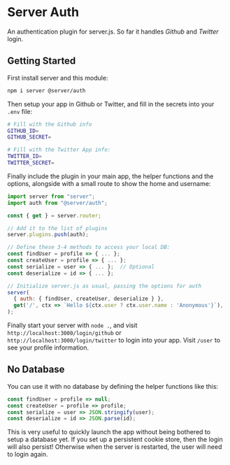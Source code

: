 # Server Auth

An authentication plugin for server.js. So far it handles _Github_ and _Twitter_ login.

## Getting Started

First install server and this module:

```bash
npm i server @server/auth
```

Then setup your app in Github or Twitter, and fill in the secrets into your `.env` file:

```bash
# Fill with the Github info
GITHUB_ID=
GITHUB_SECRET=

# Fill with the Twitter App info:
TWITTER_ID=
TWITTER_SECRET=
```

Finally include the plugin in your main app, the helper functions and the options, alongside with a small route to show the home and username:

```js
import server from "server";
import auth from "@server/auth";

const { get } = server.router;

// Add it to the list of plugins
server.plugins.push(auth);

// Define these 3-4 methods to access your local DB:
const findUser = profile => { ... };
const createUser = profile => { ... };
const serialize = user => { ... };  // Optional
const deserialize = id => { ... };

// Initialize server.js as usual, passing the options for auth
server(
  { auth: { findUser, createUser, deserialize } },
  get('/', ctx => `Hello ${ctx.user ? ctx.user.name : 'Anonymous'}`),
);
```

Finally start your server with `node .`, and visit `http://localhost:3000/login/github` or `http://localhost:3000/login/twitter` to login into your app. Visit `/user` to see your profile information.

## No Database

You can use it with no database by defining the helper functions like this:

```js
const findUser = profile => null;
const createUser = profile => profile;
const serialize = user => JSON.stringify(user);
const deserialize = id => JSON.parse(id);
```

This is very useful to quickly launch the app without being bothered to setup a database yet. If you set up a persistent cookie store, then the login will also persist! Otherwise when the server is restarted, the user will need to login again.
